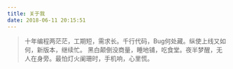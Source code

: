 ```yaml
---
title: 关于我
date: 2018-06-11 20:15:51
---
```


>   十年编程两茫茫，工期短，需求长。千行代码，Bug何处藏。纵使上线又如何，新版本，继续忙。
>   黑白颠倒没商量，睡地铺，吃食堂。夜半梦醒，无人在身旁。最怕灯火阑珊时，手机响，心里慌。
